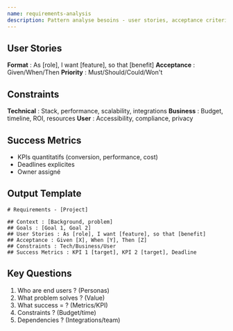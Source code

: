 ```yaml
---
name: requirements-analysis
description: Pattern analyse besoins - user stories, acceptance criteria, constraints, success metrics
---
```


## User Stories

**Format** : As [role], I want [feature], so that [benefit]
**Acceptance** : Given/When/Then
**Priority** : Must/Should/Could/Won't

## Constraints

**Technical** : Stack, performance, scalability, integrations
**Business** : Budget, timeline, ROI, resources
**User** : Accessibility, compliance, privacy

## Success Metrics

- KPIs quantitatifs (conversion, performance, cost)
- Deadlines explicites
- Owner assigné

## Output Template

```
# Requirements - [Project]

## Context : [Background, problem]
## Goals : [Goal 1, Goal 2]
## User Stories : As [role], I want [feature], so that [benefit]
## Acceptance : Given [X], When [Y], Then [Z]
## Constraints : Tech/Business/User
## Success Metrics : KPI 1 [target], KPI 2 [target], Deadline
```

## Key Questions

1. Who are end users ? (Personas)
2. What problem solves ? (Value)
3. What success = ? (Metrics/KPI)
4. Constraints ? (Budget/time)
5. Dependencies ? (Integrations/team)
